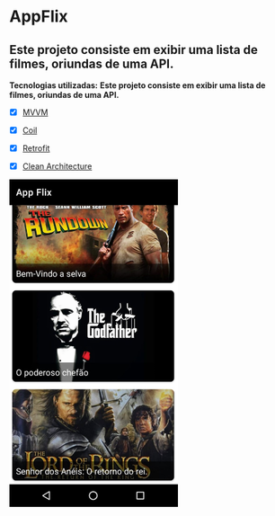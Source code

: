 # AppFlix
<h2>Este projeto consiste em exibir uma lista de filmes, oriundas de uma API.</h2> 

**Tecnologias utilizadas:**
**Este projeto consiste em exibir uma lista de filmes, oriundas de uma API.**
- [x] [MVVM](https://developer.android.com/jetpack/guide?gclid=CjwKCAiAjp6BBhAIEiwAkO9Wut2W9TLNRaql75qE26vP_xRvCfTBlBY5j8RHxc_r6RhC1HFPTprbwRoC32cQAvD_BwE&gclsrc=aw.ds) 
- [x] [Coil](https://coil-kt.github.io/coil/)
- [x] [Retrofit](https://square.github.io/retrofit/)
- [x] [Clean Architecture](https://blog.cleancoder.com/uncle-bob/2012/08/13/the-clean-architecture.html)


<img src="https://github.com/wesleyorrr/AppFlix/blob/master/app/src/main/res/drawable/imagem 13.jpg" width="300" />


